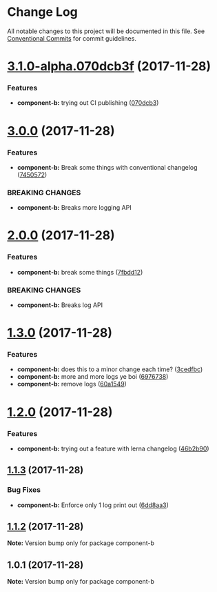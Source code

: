 # Change Log

All notable changes to this project will be documented in this file.
See [Conventional Commits](https://conventionalcommits.org) for commit guidelines.

<a name="3.1.0-alpha.070dcb3f"></a>
# [3.1.0-alpha.070dcb3f](https://github.com/KingScooty/lerna-changelog-debug/compare/v3.0.0...v3.1.0-alpha.070dcb3f) (2017-11-28)


### Features

* **component-b:** trying out CI publishing ([070dcb3](https://github.com/KingScooty/lerna-changelog-debug/commit/070dcb3))




<a name="3.0.0"></a>
# [3.0.0](https://github.com/KingScooty/lerna-changelog-debug/compare/v2.0.0...v3.0.0) (2017-11-28)


### Features

* **component-b:** Break some things with conventional changelog ([7450572](https://github.com/KingScooty/lerna-changelog-debug/commit/7450572))


### BREAKING CHANGES

* **component-b:** Breaks more logging API




<a name="2.0.0"></a>
# [2.0.0](https://github.com/KingScooty/lerna-changelog-debug/compare/v1.3.0...v2.0.0) (2017-11-28)


### Features

* **component-b:** break some things ([7fbdd12](https://github.com/KingScooty/lerna-changelog-debug/commit/7fbdd12))


### BREAKING CHANGES

* **component-b:** Breaks log API




<a name="1.3.0"></a>
# [1.3.0](https://github.com/KingScooty/lerna-changelog-debug/compare/v1.2.0...v1.3.0) (2017-11-28)


### Features

* **component-b:** does this to a minor change each time? ([3cedfbc](https://github.com/KingScooty/lerna-changelog-debug/commit/3cedfbc))
* **component-b:** more and more logs ye boi ([6976738](https://github.com/KingScooty/lerna-changelog-debug/commit/6976738))
* **component-b:** remove logs ([60a1549](https://github.com/KingScooty/lerna-changelog-debug/commit/60a1549))




<a name="1.2.0"></a>
# [1.2.0](https://github.com/KingScooty/lerna-changelog-debug/compare/v1.1.3...v1.2.0) (2017-11-28)


### Features

* **component-b:** trying out a feature with lerna changelog ([46b2b90](https://github.com/KingScooty/lerna-changelog-debug/commit/46b2b90))




<a name="1.1.3"></a>
## [1.1.3](https://github.com/KingScooty/lerna-changelog-debug/compare/v1.1.2...v1.1.3) (2017-11-28)


### Bug Fixes

* **component-b:** Enforce only 1 log print out ([6dd8aa3](https://github.com/KingScooty/lerna-changelog-debug/commit/6dd8aa3))




<a name="1.1.2"></a>
## [1.1.2](https://github.com/KingScooty/lerna-changelog-debug/compare/v1.1.1...v1.1.2) (2017-11-28)




**Note:** Version bump only for package component-b

<a name="1.0.1"></a>
## 1.0.1 (2017-11-28)




**Note:** Version bump only for package component-b
